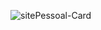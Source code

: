![sitePessoal-Card](https://github.com/victorschneider/sitepessoal/assets/70334871/20436149-7e1a-43d8-b854-9cfbe131ad70)
